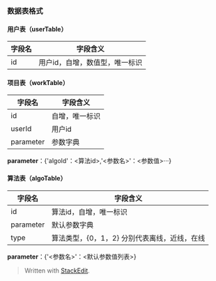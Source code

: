 
### 数据表格式
#### 用户表（userTable）
字段名|字段含义
-|--
id|用户id，自增，数值型，唯一标识


#### 项目表（workTable）
字段名|字段含义
-|-
id|自增，唯一标识
userId|用户id
parameter|参数字典
**parameter**：{'algoId'：<算法id>,'<参数名>'：<参数值>···}
#### 算法表（algoTable）
字段名|字段含义
-|-
id|算法id，自增，唯一标识
parameter|默认参数字典
type|算法类型，{0，1，2} 分别代表离线，近线，在线

**parameter**：{'<参数名>'：<默认参数值列表>}




> Written with [StackEdit](https://stackedit.io/).
<!--stackedit_data:
eyJoaXN0b3J5IjpbMTc1NjE0NDI2NCwxNzgyODg3NDc4XX0=
-->